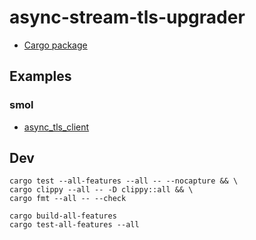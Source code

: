 # async-stream-tls-upgrader

* [Cargo package](https://crates.io/crates/async-stream-tls-upgrader)

## Examples

### smol 

* [async_tls_client](demos/smol/src/async_tls_client.rs)

## Dev

```
cargo test --all-features --all -- --nocapture && \
cargo clippy --all -- -D clippy::all && \
cargo fmt --all -- --check
```

```
cargo build-all-features
cargo test-all-features --all
```
